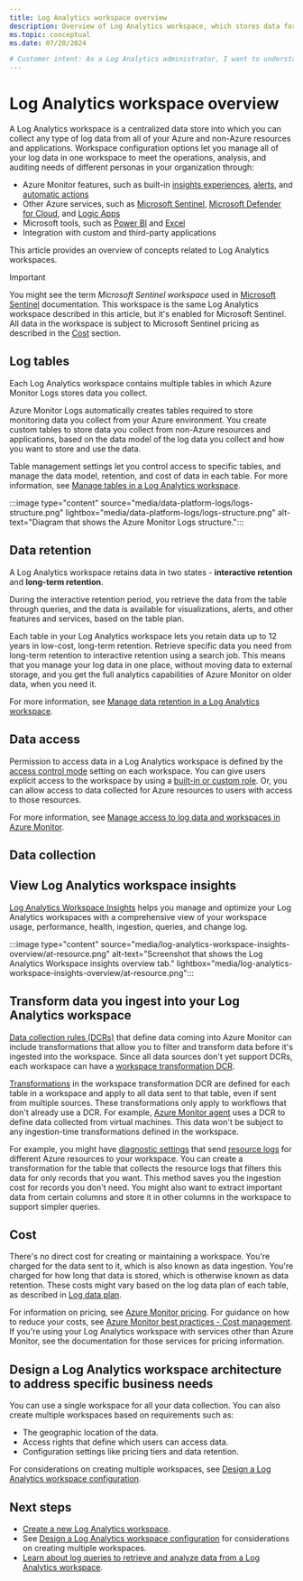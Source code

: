 ```yaml
---
title: Log Analytics workspace overview
description: Overview of Log Analytics workspace, which stores data for Azure Monitor Logs.
ms.topic: conceptual
ms.date: 07/20/2024

# Customer intent: As a Log Analytics administrator, I want to understand to set up and manage my workspace, so that I can best address my business needs, including data access, cost management, and workspace health. As a Log Analytics user, I want to understand the workspace configuration options available to me, so I can best address my analysis.
---
```


# Log Analytics workspace overview

A Log Analytics workspace is a centralized data store into which you can collect any type of log data from all of your Azure and non-Azure resources and applications. Workspace configuration options let you manage all of your log data in one workspace to meet the operations, analysis, and auditing needs of different personas in your organization through: 

- Azure Monitor features, such as built-in [insights experiences](../insights/insights-overview.md), [alerts](../alerts/alerts-create-log-alert-rule.md), and [automatic actions](../autoscale/autoscale-overview.md)
- Other Azure services, such as [Microsoft Sentinel](/azure/sentinel/overview), [Microsoft Defender for Cloud](/azure/defender-for-cloud/defender-for-cloud-introduction), and [Logic Apps](/azure/connectors/connectors-azure-monitor-logs)
- Microsoft tools, such as [Power BI](log-powerbi.md) and [Excel](log-excel.md)
- Integration with custom and third-party applications

This article provides an overview of concepts related to Log Analytics workspaces.

> [!IMPORTANT]
> You might see the term *Microsoft Sentinel workspace* used in [Microsoft Sentinel](../../sentinel/overview.md) documentation. This workspace is the same Log Analytics workspace described in this article, but it's enabled for Microsoft Sentinel. All data in the workspace is subject to Microsoft Sentinel pricing as described in the [Cost](#cost) section.

## Log tables

Each Log Analytics workspace contains multiple tables in which Azure Monitor Logs stores data you collect.

Azure Monitor Logs automatically creates tables required to store monitoring data you collect from your Azure environment. You create custom tables to store data you collect from non-Azure resources and applications, based on the data model of the log data you collect and how you want to store and use the data.

Table management settings let you control access to specific tables, and manage the data model, retention, and cost of data in each table. For more information, see [Manage tables in a Log Analytics workspace](manage-logs-tables.md). 

:::image type="content" source="media/data-platform-logs/logs-structure.png" lightbox="media/data-platform-logs/logs-structure.png" alt-text="Diagram that shows the Azure Monitor Logs structure.":::


## Data retention

A Log Analytics workspace retains data in two states - **interactive retention** and **long-term retention**. 

During the interactive retention period, you retrieve the data from the table through queries, and the data is available for visualizations, alerts, and other features and services, based on the table plan. 
 
Each table in your Log Analytics workspace lets you retain data up to 12 years in low-cost, long-term retention. Retrieve specific data you need from long-term retention to interactive retention using a search job. This means that you manage your log data in one place, without moving data to external storage, and you get the full analytics capabilities of Azure Monitor on older data, when you need it.

For more information, see [Manage data retention in a Log Analytics workspace](data-retention-configure.md).

## Data access

Permission to access data in a Log Analytics workspace is defined by the [access control mode](manage-access.md#access-control-mode) setting on each workspace. You can give users explicit access to the workspace by using a [built-in or custom role](../roles-permissions-security.md). Or, you can allow access to data collected for Azure resources to users with access to those resources.

For more information, see [Manage access to log data and workspaces in Azure Monitor](manage-access.md).

## Data collection

## View Log Analytics workspace insights

[Log Analytics Workspace Insights](log-analytics-workspace-insights-overview.md) helps you manage and optimize your Log Analytics workspaces with a comprehensive view of your workspace usage, performance, health, ingestion, queries, and change log. 

:::image type="content" source="media/log-analytics-workspace-insights-overview/at-resource.png" alt-text="Screenshot that shows the Log Analytics Workspace insights overview tab." lightbox="media/log-analytics-workspace-insights-overview/at-resource.png":::

## Transform data you ingest into your Log Analytics workspace

[Data collection rules (DCRs)](../essentials/data-collection-rule-overview.md) that define data coming into Azure Monitor can include transformations that allow you to filter and transform data before it's ingested into the workspace. Since all data sources don't yet support DCRs, each workspace can have a [workspace transformation DCR](../essentials/data-collection-transformations-workspace.md).

[Transformations](../essentials/data-collection-transformations.md) in the workspace transformation DCR are defined for each table in a workspace and apply to all data sent to that table, even if sent from multiple sources. These transformations only apply to workflows that don't already use a DCR. For example, [Azure Monitor agent](../agents/azure-monitor-agent-overview.md) uses a DCR to define data collected from virtual machines. This data won't be subject to any ingestion-time transformations defined in the workspace.

For example, you might have [diagnostic settings](../essentials/diagnostic-settings.md) that send [resource logs](../essentials/resource-logs.md) for different Azure resources to your workspace. You can create a transformation for the table that collects the resource logs that filters this data for only records that you want. This method saves you the ingestion cost for records you don't need. You might also want to extract important data from certain columns and store it in other columns in the workspace to support simpler queries.

## Cost

There's no direct cost for creating or maintaining a workspace. You're charged for the data sent to it, which is also known as data ingestion. You're charged for how long that data is stored, which is otherwise known as data retention. These costs might vary based on the log data plan of each table, as described in [Log data plan](../logs/basic-logs-configure.md).

For information on pricing, see [Azure Monitor pricing](https://azure.microsoft.com/pricing/details/monitor/). For guidance on how to reduce your costs, see [Azure Monitor best practices - Cost management](../best-practices-cost.md). If you're using your Log Analytics workspace with services other than Azure Monitor, see the documentation for those services for pricing information.

## Design a Log Analytics workspace architecture to address specific business needs

You can use a single workspace for all your data collection. You can also create multiple workspaces based on requirements such as:

- The geographic location of the data.
- Access rights that define which users can access data.
- Configuration settings like pricing tiers and data retention.

For considerations on creating multiple workspaces, see [Design a Log Analytics workspace configuration](./workspace-design.md).


## Next steps

- [Create a new Log Analytics workspace](quick-create-workspace.md).
- See [Design a Log Analytics workspace configuration](workspace-design.md) for considerations on creating multiple workspaces.
- [Learn about log queries to retrieve and analyze data from a Log Analytics workspace](./log-query-overview.md).
